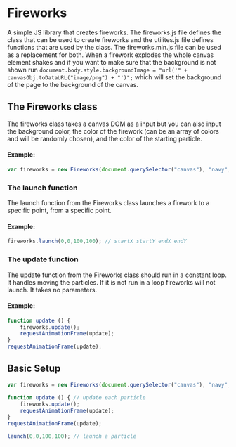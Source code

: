 # Fireworks
A simple JS library that creates fireworks. The fireworks.js file defines the class that can be used to create fireworks and the utilites.js file defines functions that are used by the class. The fireworks.min.js file can be used as a replacement for both. When a firework explodes the whole canvas element shakes and if you want to make sure that the background is not shown  run `document.body.style.backgroundImage = "url('" + canvasObj.toDataURL("image/png") + "')";` which will set the background of the page to the background of the canvas.
## The Fireworks class
The fireworks class takes a canvas DOM as a input but you can also input the background color, the color of the firework (can be an array of colors and will be randomly chosen), and the color of the starting particle.
#### Example:
```javascript
var fireworks = new Fireworks(document.querySelector("canvas"), "navy", "darkgreen", "red"); // canvas dom, background color, main color, launcher color
```
### The launch function
The launch function from the Fireworks class launches a firework to a specific point, from a specific point.
#### Example:
```javascript
fireworks.launch(0,0,100,100); // startX startY endX endY
```
### The update function
The update function from the Fireworks class should run in a constant loop. It handles moving the particles. If it is not run in a loop fireworks will not launch. It takes no parameters.
#### Example:
```javascript
function update () {
    fireworks.update();
    requestAnimationFrame(update);
}
requestAnimationFrame(update);
```
## Basic Setup
```javascript
var fireworks = new Fireworks(document.querySelector("canvas"), "navy", "darkgreen", "red"); // create the firework object

function update () { // update each particle
    fireworks.update();
    requestAnimationFrame(update);
}
requestAnimationFrame(update);

launch(0,0,100,100); // launch a particle
```
